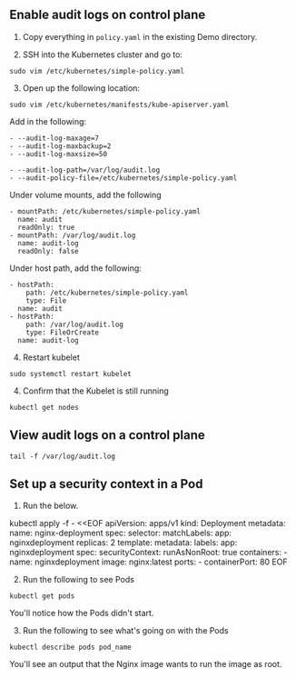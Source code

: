 ## Enable audit logs on control plane

1. Copy everything in `policy.yaml` in the existing Demo directory.

2. SSH into the Kubernetes cluster and go to:

```
sudo vim /etc/kubernetes/simple-policy.yaml
```

3. Open up the following location:

```
sudo vim /etc/kubernetes/manifests/kube-apiserver.yaml
```

Add in the following:

```
- --audit-log-maxage=7
- --audit-log-maxbackup=2
- --audit-log-maxsize=50
```

```
- --audit-log-path=/var/log/audit.log
- --audit-policy-file=/etc/kubernetes/simple-policy.yaml
```

Under volume mounts, add the following

```
- mountPath: /etc/kubernetes/simple-policy.yaml
  name: audit
  readOnly: true
- mountPath: /var/log/audit.log
  name: audit-log
  readOnly: false
```

Under host path, add the following:

```
- hostPath:
    path: /etc/kubernetes/simple-policy.yaml
    type: File
  name: audit
- hostPath:
    path: /var/log/audit.log
    type: FileOrCreate
  name: audit-log
```

4. Restart kubelet

```
sudo systemctl restart kubelet
```

4. Confirm that the Kubelet is still running

```
kubectl get nodes
```

## View audit logs on a control plane

```
tail -f /var/log/audit.log
```
## Set up a security context in a Pod

1. Run the below.

kubectl apply -f - <<EOF
apiVersion: apps/v1
kind: Deployment
metadata:
  name: nginx-deployment
spec:
  selector:
    matchLabels:
      app: nginxdeployment
  replicas: 2
  template:
    metadata:
      labels:
        app: nginxdeployment
    spec:
      securityContext:
        runAsNonRoot: true
      containers:
      - name: nginxdeployment
        image: nginx:latest
        ports:
        - containerPort: 80
EOF

2. Run the following to see Pods
```
kubectl get pods
```

You'll notice how the Pods didn't start.

3. Run the following to see what's going on with the Pods
```
kubectl describe pods pod_name
```

You'll see an output that the Nginx image wants to run the image as root.